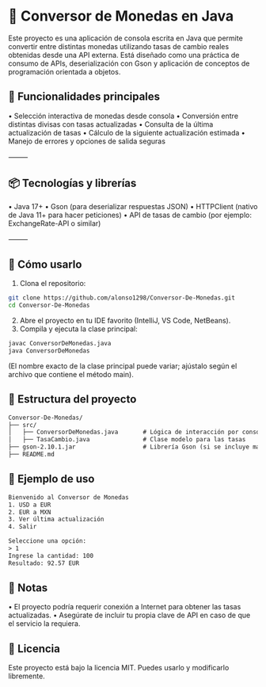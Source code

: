 # 💱 Conversor de Monedas en Java

Este proyecto es una aplicación de consola escrita en Java que permite convertir entre distintas monedas utilizando tasas de cambio reales obtenidas desde una API externa. Está diseñado como una práctica de consumo de APIs, deserialización con Gson y aplicación de conceptos de programación orientada a objetos.

## 🚀 Funcionalidades principales
•	Selección interactiva de monedas desde consola
•	Conversión entre distintas divisas con tasas actualizadas
•	Consulta de la última actualización de tasas
•	Cálculo de la siguiente actualización estimada
•	Manejo de errores y opciones de salida seguras

⸻

## 📦 Tecnologías y librerías
•	Java 17+
•	Gson (para deserializar respuestas JSON)
•	HTTPClient (nativo de Java 11+ para hacer peticiones)
•	API de tasas de cambio (por ejemplo: ExchangeRate-API o similar)

⸻

## 🧭 Cómo usarlo
1.	Clona el repositorio:
   
``` bash 
git clone https://github.com/alonso1298/Conversor-De-Monedas.git
cd Conversor-De-Monedas
```
2. Abre el proyecto en tu IDE favorito (IntelliJ, VS Code, NetBeans).
3. Compila y ejecuta la clase principal:

``` bash
javac ConversorDeMonedas.java
java ConversorDeMonedas
```
(El nombre exacto de la clase principal puede variar; ajústalo según el archivo que contiene el método main).

## 🧠 Estructura del proyecto
``` txt
Conversor-De-Monedas/
├── src/
│   ├── ConversorDeMonedas.java       # Lógica de interacción por consola
│   ├── TasaCambio.java               # Clase modelo para las tasas
├── gson-2.10.1.jar                   # Librería Gson (si se incluye manualmente)
├── README.md
```

## 🧪 Ejemplo de uso
``` txt
Bienvenido al Conversor de Monedas
1. USD a EUR
2. EUR a MXN
3. Ver última actualización
4. Salir

Seleccione una opción:
> 1
Ingrese la cantidad: 100
Resultado: 92.57 EUR
```

## 📝 Notas
•	El proyecto podría requerir conexión a Internet para obtener las tasas actualizadas.
•	Asegúrate de incluir tu propia clave de API en caso de que el servicio la requiera.

## 📄 Licencia
Este proyecto está bajo la licencia MIT. Puedes usarlo y modificarlo libremente.
